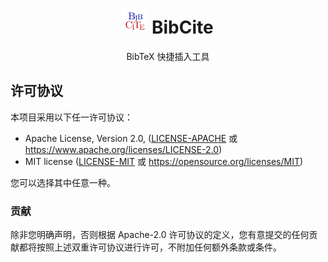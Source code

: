 <div align=center>
<h1 aligh="center">
<img src="assets/logo.png" width="40"> BibCite
</h1>
<p align="center">
BibTeX 快捷插入工具
</p>
</div>


## 许可协议

本项目采用以下任一许可协议：

 * Apache License, Version 2.0, ([LICENSE-APACHE](LICENSE-APACHE) 或 https://www.apache.org/licenses/LICENSE-2.0)
 * MIT license ([LICENSE-MIT](LICENSE-MIT) 或 https://opensource.org/licenses/MIT)

您可以选择其中任意一种。

### 贡献

除非您明确声明，否则根据 Apache-2.0 许可协议的定义，您有意提交的任何贡献都将按照上述双重许可协议进行许可，不附加任何额外条款或条件。
